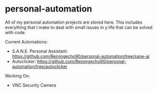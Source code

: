 # personal-automation
All of my personal automation projects are stored here. This includes everything that I make to deal with small issues in y life that can be solved with code.

Current Automations:

- S.A.N.E. Personal Assistant: https://github.com/Reiningecho90/personal-automation/tree/sane-ai
- Autoclicker: https://github.com/Reiningecho90/personal-automation/tree/autoclicker

Working On:

- VNC Security Camera
